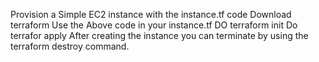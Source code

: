 Provision a Simple EC2 instance with the instance.tf code 
Download terraform
Use the Above code in your instance.tf
DO terraform init
Do terrafor apply
After creating the instance you can terminate by using the terraform destroy command.
